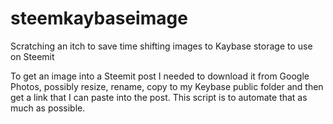 # steemkaybaseimage
Scratching an itch to save time shifting images to Kaybase storage to use on Steemit

To get an image into a Steemit post I needed to download it from Google Photos, possibly resize, rename,
copy to my Keybase public folder and then get a link that I can paste into the post. This script is to
automate that as much as possible.
